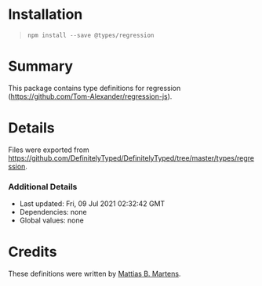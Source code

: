 # Installation
> `npm install --save @types/regression`

# Summary
This package contains type definitions for regression (https://github.com/Tom-Alexander/regression-js).

# Details
Files were exported from https://github.com/DefinitelyTyped/DefinitelyTyped/tree/master/types/regression.

### Additional Details
 * Last updated: Fri, 09 Jul 2021 02:32:42 GMT
 * Dependencies: none
 * Global values: none

# Credits
These definitions were written by [Mattias B. Martens](https://github.com/MattiasMartens).
